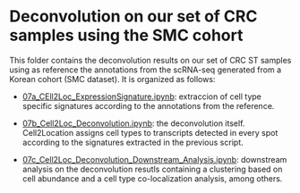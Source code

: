 # Deconvolution on our set of CRC samples using the SMC cohort

This folder contains the deconvolution results on  our set of CRC ST samples using as reference the annotations from the scRNA-seq generated from a Korean cohort (SMC dataset). It is organized as follows: 

* [07a_CEll2Loc_ExpressionSignature.ipynb](https://github.com/alberto-valdeolivas/CRC_CMS_ST/blob/main/Deconvolution/InternalST_SMC/07a_CEll2Loc_ExpressionSignature.ipynb): extraccion of cell type specific signatures according to the annotations from the reference. 

* [07b_Cell2Loc_Deconvolution.ipynb](https://github.com/alberto-valdeolivas/CRC_CMS_ST/blob/main/Deconvolution/InternalST_SMC/07b_Cell2Loc_Deconvolution.ipynb): the  deconvolution itself. Cell2Location assigns cell types to transcripts detected in every spot according to the signatures extracted in the previous script. 

* [07c_Cell2Loc_Deconvolution_Downstream_Analysis.ipynb](https://github.com/alberto-valdeolivas/CRC_CMS_ST/blob/main/Deconvolution/InternalST_SMC/07c_Cell2Loc_Deconvolution_Downstream_Analysis.ipynb): downstream analysis on the deconvolution resutls containing a clustering based on cell abundance and a cell type co-localization analysis, among others. 

